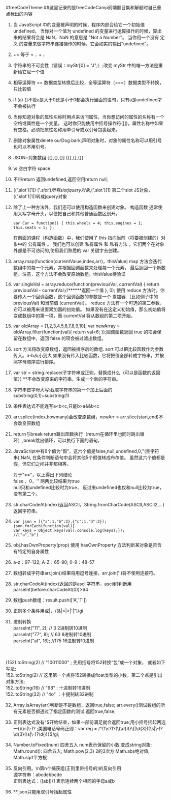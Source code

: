 #freeCodeTheme
##这里记录的是freeCodeCamp前端题目集和解题时自己重点标出的内容

1. 当 JavaScript 中的变量被声明的时候，程序内部会给它一个初始值 undefined。
当你对一个值为 undefined 的变量进行运算操作的时候，算出来的结果将会是 NaN，NaN 的意思是 "Not a Number"。
当你用一个没有 定义 的变量来做字符串连接操作的时候，它会如实的输出"undefined"。

2. += 等于 = .. + ..

3.	字符串的不可变性（错误：myStr[0] = "J";）;改变 myStr 中的唯一方法是重新给它赋一个值

4.	相等运算符 == 数据类型转换后比较，全等运算符（===）数据类型不转换，只比较值

1. if (a) {}不管a是大于0还是小于0都会执行里面的语句，只有a是undefined才不会被执行

6.	当你知道对象的属性名称时用点来访问属性，当你想访问的属性的名称有一个空格或属性是一个变量，
这时你只能使用中括号操作符([])，属性名称中如果有空格，必须把属性名称用单引号或双引号包裹起来。

7.	删除对象属性delete ourDog.bark;声明对象时，对象的属性名称可以用引号也可以不用引号。

8.	JSON=对象数组 [{},{},{}] {{},{},{}}

9.	\s 空白字符 space

10.	不带return 返回undefined,返回空用return null;

11.	$($('.slot')[1]) $('.slot')所有slot jquery对象,$('.slot')[1] 第二个slot JS对象，$($('.slot')[1])转成jquery对象

12.	除了上一种方法外，我们还可以使用构造函数来创建对象。
构造函数 通常使用大写字母开头，以便把自己和其他普通函数区别开。  
 
	`var Car = function() {
  this.wheels = 4;
  this.engines = 1;
  this.seats = 1;
}; `

	在前面的课程（构造函数）中，我们使用了 this 指向当前（将要被创建的）对象中的 公有属性 。
我们也可以创建 私有属性 和 私有方法 ，它们两个在对象外部是不可访问的,使用我们熟悉的 var 关键字去创建。 
13. array.map(function(currentValue,index,arr)，thisValue) map 方法会迭代数组中的每一个元素，并根据回调函数来处理每一个元素，
最后返回一个新数组。注意，这个方法不会改变原始数组。thisValue待验证

14.	var singleVal = array.reduce(function(previousVal, currentVal) {
  return previousVal - currentVal;//******返回一个值
}, 0);
使用 reduce 方法时，你要传入一个回调函数，这个回调函数的参数是一个 累加器 （比如例子中的 previousVal) 和当前值 (currentVal）。
reduce 方法有一个可选的第二参数，它可以被用来设置累加器的初始值。
如果没有在这定义初始值，那么初始值将变成数组中的第一项，而 currentVal 将从数组的第二项开始。

15.	var oldArray = [1,2,3,4,5,6,7,8,9,10];
var newArray = oldArray.filter(function(val){
  return val<6;
});回调函数返回 true 的项会保留在数组中，返回 false 的项会被过滤出数组。

16.	sort 方法将改变原数组，返回被排序后的数组.
sort 可以把比较函数作为参数传入。a-b从小到大
如果没有传入比较函数，它将把值全部转成字符串，并按照字母顺序进行排序。

17.	var str = string.replace(子字符串或正则，替换成什么（可以是函数的返回值）)  **不会改变原来的字符串，生成一个新的字符串。

18.	字符串首字母大写:截取字符串的第一个加上后面的substring(0,1)+substring(1)

19.	条件表达式不能连写a<b<c,只能b>a&&b<c

20.	arr.splice(index,howmany)会改变原数组，newArr = arr.slice(start,end)不会改变原数组

21.	return与break:return跳出函数执行（return在循环里也同时跳出循环）,break跳出循环，可以执行下面的语句。

22.	JavaScript中有6个值为“假”，这六个值是false,null,undefined,0,''(空字符串),NaN,
在条件判断语句中会将其他5个假值转成布尔值。
虽然这六个值都是假，但它们之间并非都相等。

	对于“==”，以上得出下列结论
<br>false ，0，'' 两两比较结果为true
<br>null只和undefined比较时为true， 反过来undefined也仅和null比较为true，没有第二个。

23.	str.charCodeAt(index)返回ASCII，String.fromCharCode(ASCII,ASCII2,...) 返回字符串。

24.	`var json = [{"a":1,"b":2},{"c":1,"d":2}];`
	<br/>`json.forEach(function(val){`
	<br/>`var keys = Object.keys(val);console.log(keys);});`
	<br>`//["a","b"]`

25. obj.hasOwnProperty(prop) 使用 hasOwnProperty 方法判断某对象是否含有特定的自身属性

26.	a-z：97-122; A-Z：65-90; 0-9：48-57

27.	数组转成字符串arr.join()结果将用逗号连接，arr.join('')将不使用连接符。

28.	str.charCodeAt(index)返回的是ascii字符串，ascii码判断用parseInt(before.charCodeAt(0))>64

29.	数组push数组：result.push(['A','T'])

30.	正则多个条件用或|，/(&|<|>|'|")/gi

31.	进制转换
<br>parseInt("11", 2); // 3 2进制转10进制 
<br>parseInt("77", 8); // 63 8进制转10进制
<br>parseInt("af", 16); //175 16进制转10进制
<br>
<br>(152).toString(2) // "10011000" ; 先用括号将152转换“包”成一个对象， 或者如下写法;
<br>152..toString(2) // 这里第一个点将152转换成float类型的小数，第二个点是引出对象方法;
<br>152..toString(16) // "98" : 十进制转16进制
<br>152..toString(32) // "4o" ：十提制转32进制

32. Array.isArray(arr)判断是不是数组，返回true,false;
arr.every()测试数组的所有元素是否都通过了指定函数的测试.返回true,false;

33.	正则表达式没有^$开始结束，如果一部份满足就会返回true;用小括号括起两选一()(\s|\-)?
;美国电话号码正则：var reg = /^(1\s?)?(\(\d{3}\)|\d{3})(\s|\-)?\d{3}(\s|\-)?\d{4}$/gi;

34. Number.toFixed(num) 四舍五入 num表示保留的小数,变成string对象;  Math.round(): 四舍五入; Math.pow(2,3) 2的3次方 Math.abs绝对值;
Math.sqrt平方根

35. 反向引用。\n第n个捕获组(正则里带括号的)的反向引用 <br>源字符串：abcdebbcde
<br>正则表达式：([ab])\1 表示连续两个相同的字母a或b

36.	**.json只能用双引号括起属性
